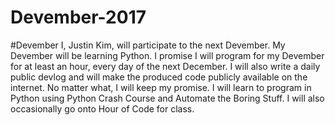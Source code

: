 # Devember-2017
#Devember
I, Justin Kim, will participate to the next Devember. My Devember will be learning Python. I promise I will program for my Devember for at least an hour, every day of the next December. I will also write a daily public devlog and will make the produced code publicly available on the internet. No matter what, I will keep my promise. I will learn to program in Python using Python Crash Course and Automate the Boring Stuff. I will also occasionally go onto Hour of Code for class.    
